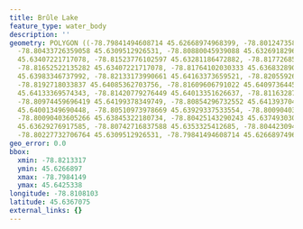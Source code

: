 ```yaml
---
title: Brûle Lake
feature_type: water_body
description: ''
geometry: POLYGON ((-78.79841494608714 45.62668974968399, -78.80124735880618 45.62867050713766,
  -78.80433726359058 45.6309512926531, -78.80880045939088 45.63269182968443, -78.81257700968324
  45.63407221717078, -78.81523776102597 45.63281186472882, -78.81772685099149 45.63155148394258,
  -78.81652522135282 45.63407221717078, -78.81764102030333 45.63683289014283, -78.81944346476091
  45.63983346737992, -78.82133173990661 45.64163373659521, -78.82055926371051 45.64253384951159,
  -78.8192718033837 45.64085362703756, -78.81609606791022 45.64097364459981, -78.81437945414172
  45.64133369574343, -78.81420779276449 45.64013351626637, -78.81163287211082 45.64085362703756,
  -78.80974459696419 45.64199378349749, -78.80854296732552 45.64139370404221, -78.8083713059483
  45.64001349690448, -78.80510973978669 45.63929337533554, -78.80090403605266 45.63935338581958,
  -78.80090403605266 45.63845322180734, -78.80425143290243 45.63749303092158, -78.80425143290243
  45.63629276917585, -78.80742716837588 45.6353325412685, -78.80442309427964 45.63263181206614,
  -78.80227732706764 45.6309512926531, -78.79841494608714 45.62668974968399))
geo_error: 0.0
bbox:
  xmin: -78.8213317
  ymin: 45.6266897
  xmax: -78.7984149
  ymax: 45.6425338
longitude: -78.8108103
latitude: 45.6367075
external_links: {}
---
```

